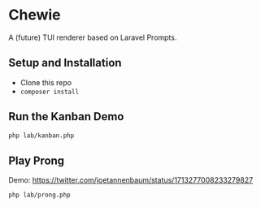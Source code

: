 # Chewie

A (future) TUI renderer based on Laravel Prompts.

## Setup and Installation

-   Clone this repo
-   `composer install`

## Run the Kanban Demo

```bash
php lab/kanban.php
```

## Play Prong

Demo: https://twitter.com/joetannenbaum/status/1713277008233279827

```bash
php lab/prong.php
```
